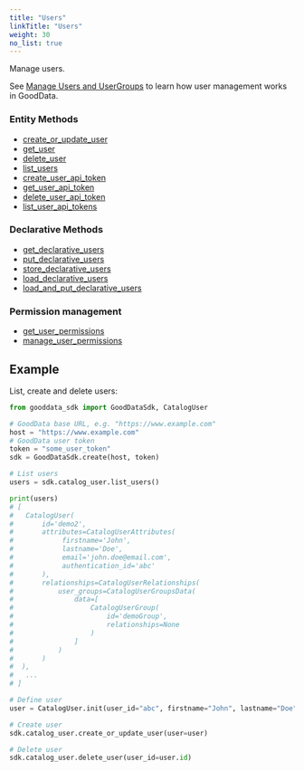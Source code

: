 ```yaml
---
title: "Users"
linkTitle: "Users"
weight: 30
no_list: true
---
```


Manage users.

See [Manage Users and UserGroups](https://www.gooddata.com/docs/cloud/manage-deployment/manage-users/) to learn how user management works in GoodData.


### Entity Methods

* [create_or_update_user](./create_or_update_user/)
* [get_user](./get_user/)
* [delete_user](./delete_user/)
* [list_users](./list_users/)
* [create_user_api_token](./create_user_api_token/)
* [get_user_api_token](./get_user_api_token/)
* [delete_user_api_token](./delete_user_api_token/)
* [list_user_api_tokens](./list_user_api_tokens/)


### Declarative Methods

* [get_declarative_users](./get_declarative_users/)
* [put_declarative_users](./put_declarative_users/)
* [store_declarative_users](./store_declarative_users/)
* [load_declarative_users](./load_declarative_users/)
* [load_and_put_declarative_users](./load_and_put_declarative_users/)

### Permission management
* [get_user_permissions](./get_user_permissions/)
* [manage_user_permissions](./manage_user_permissions/)


## Example

List, create and delete users:

```python
from gooddata_sdk import GoodDataSdk, CatalogUser

# GoodData base URL, e.g. "https://www.example.com"
host = "https://www.example.com"
# GoodData user token
token = "some_user_token"
sdk = GoodDataSdk.create(host, token)

# List users
users = sdk.catalog_user.list_users()

print(users)
# [
#   CatalogUser(
#       id='demo2',
#       attributes=CatalogUserAttributes(
#            firstname='John',
#            lastname='Doe',
#            email='john.doe@email.com',
#            authentication_id='abc'
#       ),
#       relationships=CatalogUserRelationships(
#           user_groups=CatalogUserGroupsData(
#               data=[
#                   CatalogUserGroup(
#                       id='demoGroup',
#                       relationships=None
#                   )
#               ]
#           )
#       )
#  ),
#   ...
# ]

# Define user
user = CatalogUser.init(user_id="abc", firstname="John", lastname="Doe", email="john.doe@email.com", authentication_id="xyz", user_group_ids=["demoGroup"])

# Create user
sdk.catalog_user.create_or_update_user(user=user)

# Delete user
sdk.catalog_user.delete_user(user_id=user.id)
```
